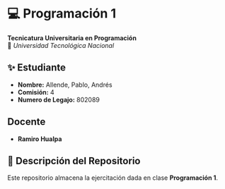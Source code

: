 # 💻 Programación 1  
**Tecnicatura Universitaria en Programación**  
📍 *Universidad Tecnológica Nacional*  

## ✨ Estudiante  
- **Nombre:** Allende, Pablo, Andrés 
- **Comisión:** 4  
- **Numero de Legajo:** 802089

## Docente
- **Ramiro Hualpa**

## 📂 Descripción del Repositorio  
Este repositorio almacena la ejercitación dada en clase **Programación 1**.  
